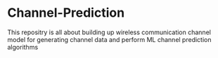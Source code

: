# Channel-Prediction
This repositry is all about building up wireless communication channel model for generating channel data and perform ML channel prediction algorithms 
